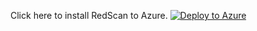 Click here to install RedScan to Azure. 
[![Deploy to Azure](https://aka.ms/deploytoazurebutton)](https://portal.azure.com/#create/Microsoft.Template/uri/https%3A%2F%2Fgitlab.redscan.com%2FCharlie.Cranefield%2Fsentinelbutton%2Fraw%2Fmain%2FRoles.json)